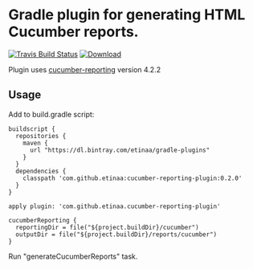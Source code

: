 Gradle plugin for generating HTML Cucumber reports.
=============================
[![Travis Build Status](https://travis-ci.org/etinaa/cucumber-reporting-plugin.svg?branch=master)](https://travis-ci.org/etinaa/cucumber-reporting-plugin)
[![Download](https://api.bintray.com/packages/etinaa/gradle-plugins/cucmber-reporting-plugin/images/download.svg?version=0.2.0) ](https://bintray.com/etinaa/gradle-plugins/cucmber-reporting-plugin/0.2.0/link)

Plugin uses [cucumber-reporting](https://github.com/damianszczepanik/cucumber-reporting) version 4.2.2

Usage
-----------------------------
Add to build.gradle script:

```
buildscript {
  repositories {
    maven {
      url "https://dl.bintray.com/etinaa/gradle-plugins"
    }
  }
  dependencies {
    classpath 'com.github.etinaa:cucumber-reporting-plugin:0.2.0'
  }
}

apply plugin: 'com.github.etinaa.cucumber-reporting-plugin'

cucumberReporting {
  reportingDir = file("${project.buildDir}/cucumber")
  outputDir = file("${project.buildDir}/reports/cucumber")
}
```

Run "generateCucumberReports" task.